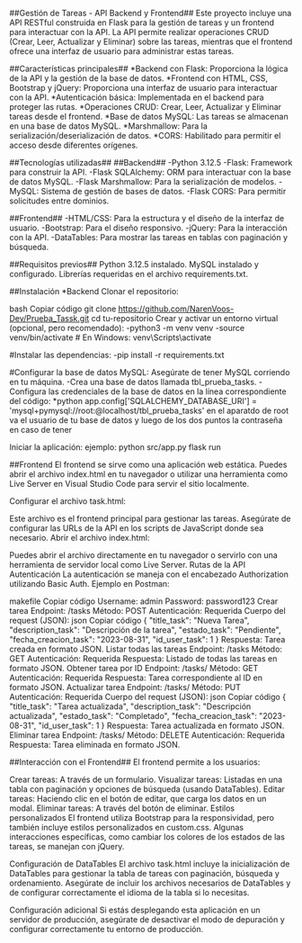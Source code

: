 ##Gestión de Tareas - API Backend y Frontend##
Este proyecto incluye una API RESTful construida en Flask para la gestión de tareas y un frontend para interactuar con la API. La API permite realizar operaciones CRUD (Crear, Leer, Actualizar y Eliminar) sobre las tareas, mientras que el frontend ofrece una interfaz de usuario para administrar estas tareas.

##Características principales##
*Backend con Flask: Proporciona la lógica de la API y la gestión de la base de datos.
*Frontend con HTML, CSS, Bootstrap y jQuery: Proporciona una interfaz de usuario para interactuar con la API.
*Autenticación básica: Implementada en el backend para proteger las rutas.
*Operaciones CRUD: Crear, Leer, Actualizar y Eliminar tareas desde el frontend.
*Base de datos MySQL: Las tareas se almacenan en una base de datos MySQL.
*Marshmallow: Para la serialización/deserialización de datos.
*CORS: Habilitado para permitir el acceso desde diferentes orígenes.

##Tecnologías utilizadas##
##Backend##
-Python 3.12.5
-Flask: Framework para construir la API.
-Flask SQLAlchemy: ORM para interactuar con la base de datos MySQL.
-Flask Marshmallow: Para la serialización de modelos.
-MySQL: Sistema de gestión de bases de datos.
-Flask CORS: Para permitir solicitudes entre dominios.

##Frontend##
-HTML/CSS: Para la estructura y el diseño de la interfaz de usuario.
-Bootstrap: Para el diseño responsivo.
-jQuery: Para la interacción con la API.
-DataTables: Para mostrar las tareas en tablas con paginación y búsqueda.

##Requisitos previos##
Python 3.12.5 instalado.
MySQL instalado y configurado.
Librerías requeridas en el archivo requirements.txt.

##Instalación
*Backend
Clonar el repositorio:

bash
Copiar código
git clone https://github.com/NarenVoos-Dev/Prueba_Tassk.git
cd tu-repositorio
Crear y activar un entorno virtual (opcional, pero recomendado):
-python3 -m venv venv
-source venv/bin/activate   # En Windows: venv\Scripts\activate

#Instalar las dependencias:
-pip install -r requirements.txt

#Configurar la base de datos MySQL:
Asegúrate de tener MySQL corriendo en tu máquina.
-Crea una base de datos llamada tbl_prueba_tasks.
-Configura las credenciales de la base de datos en la línea correspondiente del código:
*python
app.config['SQLALCHEMY_DATABASE_URI'] = 'mysql+pymysql://root:@localhost/tbl_prueba_tasks'
en el aparatdo de root va el usuario de tu base de datos y luego de los dos puntos la contraseña en caso de tener

Iniciar la aplicación:
ejemplo: python src/app.py
flask run

##Frontend
El frontend se sirve como una aplicación web estática. Puedes abrir el archivo index.html en tu navegador o utilizar una herramienta como Live Server en Visual Studio Code para servir el sitio localmente.

Configurar el archivo task.html:

Este archivo es el frontend principal para gestionar las tareas.
Asegúrate de configurar las URLs de la API en los scripts de JavaScript donde sea necesario.
Abrir el archivo index.html:

Puedes abrir el archivo directamente en tu navegador o servirlo con una herramienta de servidor local como Live Server.
Rutas de la API
Autenticación
La autenticación se maneja con el encabezado Authorization utilizando Basic Auth. Ejemplo en Postman:

makefile
Copiar código
Username: admin
Password: password123
Crear tarea
Endpoint: /tasks
Método: POST
Autenticación: Requerida
Cuerpo del request (JSON):
json
Copiar código
{
    "title_task": "Nueva Tarea",
    "description_task": "Descripción de la tarea",
    "estado_task": "Pendiente",
    "fecha_creacion_task": "2023-08-31",
    "id_user_task": 1
}
Respuesta: Tarea creada en formato JSON.
Listar todas las tareas
Endpoint: /tasks
Método: GET
Autenticación: Requerida
Respuesta: Listado de todas las tareas en formato JSON.
Obtener tarea por ID
Endpoint: /tasks/<id>
Método: GET
Autenticación: Requerida
Respuesta: Tarea correspondiente al ID en formato JSON.
Actualizar tarea
Endpoint: /tasks/<id>
Método: PUT
Autenticación: Requerida
Cuerpo del request (JSON):
json
Copiar código
{
    "title_task": "Tarea actualizada",
    "description_task": "Descripción actualizada",
    "estado_task": "Completado",
    "fecha_creacion_task": "2023-08-31",
    "id_user_task": 1
}
Respuesta: Tarea actualizada en formato JSON.
Eliminar tarea
Endpoint: /tasks/<id>
Método: DELETE
Autenticación: Requerida
Respuesta: Tarea eliminada en formato JSON.

##Interacción con el Frontend##
El frontend permite a los usuarios:

Crear tareas: A través de un formulario.
Visualizar tareas: Listadas en una tabla con paginación y opciones de búsqueda (usando DataTables).
Editar tareas: Haciendo clic en el botón de editar, que carga los datos en un modal.
Eliminar tareas: A través del botón de eliminar.
Estilos personalizados
El frontend utiliza Bootstrap para la responsividad, pero también incluye estilos personalizados en custom.css. Algunas interacciones específicas, como cambiar los colores de los estados de las tareas, se manejan con jQuery.

Configuración de DataTables
El archivo task.html incluye la inicialización de DataTables para gestionar la tabla de tareas con paginación, búsqueda y ordenamiento. Asegúrate de incluir los archivos necesarios de DataTables y de configurar correctamente el idioma de la tabla si lo necesitas.

Configuración adicional
Si estás desplegando esta aplicación en un servidor de producción, asegúrate de desactivar el modo de depuración y configurar correctamente tu entorno de producción.
